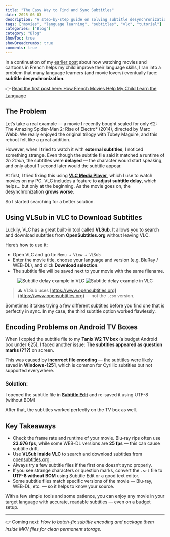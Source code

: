 ```yaml
---
title: "The Easy Way to Find and Sync Subtitles"
date: 2025-06-03
description: "A step-by-step guide on solving subtitle desynchronization and encoding issues using VLC, VLSub, and Subtitle Edit."
tags: ["movies", "language learning", "subtitles", "vlc", "tutorial"]
categories: ["Blog"]
category: "Blog"
ShowToc: true
showBreadcrumbs: true
comments: true
---
```


In a continuation of my [earlier post](/posts/how-movies-help-my-daughter-learn-french/) about how watching movies and cartoons in French helps my child improve their language skills, I ran into a problem that many language learners (and movie lovers) eventually face: **subtitle desynchronization**.

👉 [Read the first post here: How French Movies Help My Child Learn the Language](/posts/how-movies-help-my-daughter-learn-french/)

## The Problem

Let’s take a real example — a movie I recently bought sealed for only €2: The Amazing Spider-Man 2: Rise of Electro* (2014), directed by Marc Webb.
We really enjoyed the original trilogy with Tobey Maguire, and this reboot felt like a great addition.

However, when I tried to watch it with **external subtitles**, I noticed something strange.
Even though the subtitle file said it matched a runtime of *2h 21min*, the subtitles were **delayed** — the character would start speaking, and only about 1 second later would the subtitle appear.

At first, I tried fixing this using [**VLC Media Player**](https://www.videolan.org/vlc/), which I use to watch movies on my PC.
VLC includes a feature to **adjust subtitle delay**, which helps… but only at the beginning. As the movie goes on, the desynchronization **grows worse**.

So I started searching for a better solution.

## Using VLSub in VLC to Download Subtitles

Luckily, VLC has a great built-in tool called **VLSub**. It allows you to search and download subtitles from **OpenSubtitles.org** without leaving VLC.

Here’s how to use it:

- Open VLC and go to:
  `Menu → View → VLSub`
- Enter the movie title, choose your language and version (e.g. BluRay / WEB-DL), and click **Download selection**.
- The subtitle file will be saved next to your movie with the same filename.

<p align="center">
  <img src="/images/VLSub_1.png" alt="Subtitle delay example in VLC" style="max-width: 100%;">
  <img src="/images/VLSub_2.png" alt="Subtitle delay example in VLC" style="max-width: 100%;">
</p>

> ⚠️ VLSub uses [https://www.opensubtitles.org](https://www.opensubtitles.org) — not the `.com` version.

Sometimes it takes trying a few different subtitles before you find one that is perfectly in sync.  In my case, the third subtitle option worked flawlessly.

## Encoding Problems on Android TV Boxes

When I copied the subtitle file to my **Tanix W2 TV box** (a budget Android box under €25), I faced another issue:  **The subtitles appeared as question marks (???)** on screen.

This was caused by **incorrect file encoding** — the subtitles were likely saved in **Windows-1251**, which is common for Cyrillic subtitles but not supported everywhere.

### Solution:

I opened the subtitle file in [**Subtitle Edit**](https://github.com/SubtitleEdit/subtitleedit/releases) and re-saved it using UTF-8 (without BOM)

After that, the subtitles worked perfectly on the TV box as well.

## Key Takeaways

- Check the frame rate and runtime of your movie. Blu-ray rips often use **23.976 fps**, while some WEB-DL versions are **25 fps** — this can cause subtitle drift.
- Use **VLSub inside VLC** to search and download subtitles from [opensubtitles.org](https://www.opensubtitles.org).
- Always try a few subtitle files if the first one doesn’t sync properly.
- If you see strange characters or question marks, convert the `.srt` file to **UTF-8 without BOM** using Subtitle Edit or a good text editor.
- Some subtitle files match specific versions of the movie — Blu-ray, WEB-DL, etc. — so it helps to know your source.

With a few simple tools and some patience, you can enjoy any movie in your target language with accurate, readable subtitles — even on a budget setup.

---

👉 Coming next: *How to batch-fix subtitle encoding and package them inside MKV files for clean permanent storage.*



